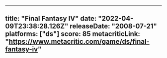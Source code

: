 
---
title: "Final Fantasy IV"
date: "2022-04-09T23:38:28.126Z"
releaseDate: "2008-07-21"
platforms: ["ds"]
score: 85
metacriticLink: "https://www.metacritic.com/game/ds/final-fantasy-iv"
---
